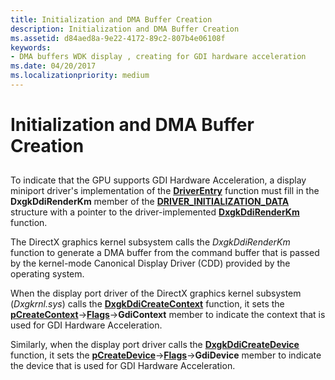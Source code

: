 ```yaml
---
title: Initialization and DMA Buffer Creation
description: Initialization and DMA Buffer Creation
ms.assetid: d84aed8a-9e22-4172-89c2-807b4e06108f
keywords:
- DMA buffers WDK display , creating for GDI hardware acceleration
ms.date: 04/20/2017
ms.localizationpriority: medium
---
```


# Initialization and DMA Buffer Creation


## <span id="ddk_introduction_to_command_and_dma_buffers_gg"></span><span id="DDK_INTRODUCTION_TO_COMMAND_AND_DMA_BUFFERS_GG"></span>


To indicate that the GPU supports GDI Hardware Acceleration, a display miniport driver's implementation of the [**DriverEntry**](./driverentry-of-display-miniport-driver.md) function must fill in the **DxgkDdiRenderKm** member of the [**DRIVER\_INITIALIZATION\_DATA**](/windows-hardware/drivers/ddi/dispmprt/ns-dispmprt-_driver_initialization_data) structure with a pointer to the driver-implemented [**DxgkDdiRenderKm**](/windows-hardware/drivers/ddi/d3dkmddi/nc-d3dkmddi-dxgkddi_renderkm) function.

The DirectX graphics kernel subsystem calls the *DxgkDdiRenderKm* function to generate a DMA buffer from the command buffer that is passed by the kernel-mode Canonical Display Driver (CDD) provided by the operating system.

When the display port driver of the DirectX graphics kernel subsystem (*Dxgkrnl.sys*) calls the [**DxgkDdiCreateContext**](/windows-hardware/drivers/ddi/d3dkmddi/nc-d3dkmddi-dxgkddi_createcontext) function, it sets the [**pCreateContext**](/windows-hardware/drivers/ddi/d3dkmddi/ns-d3dkmddi-_dxgkarg_createcontext)-&gt;[**Flags**](/windows-hardware/drivers/ddi/d3dkmddi/ns-d3dkmddi-_dxgk_createcontextflags)-&gt;**GdiContext** member to indicate the context that is used for GDI Hardware Acceleration.

Similarly, when the display port driver calls the [**DxgkDdiCreateDevice**](/windows-hardware/drivers/ddi/d3dkmddi/nc-d3dkmddi-dxgkddi_createdevice) function, it sets the [**pCreateDevice**](/windows-hardware/drivers/ddi/d3dkmddi/ns-d3dkmddi-_dxgkarg_createdevice)-&gt;[**Flags**](/windows-hardware/drivers/ddi/d3dkmddi/ns-d3dkmddi-_dxgk_createdeviceflags)-&gt;**GdiDevice** member to indicate the device that is used for GDI Hardware Acceleration.

 


